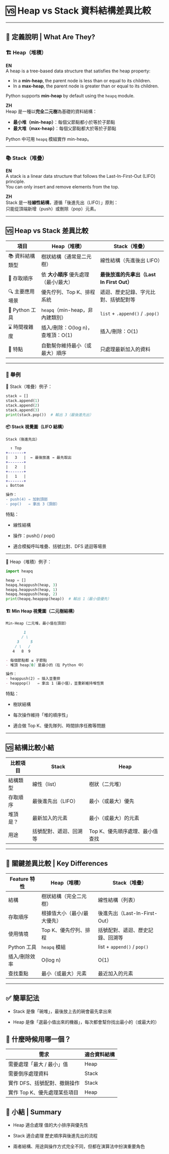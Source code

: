 # 🆚 Heap vs Stack 資料結構差異比較

---

## 📖 定義說明 | What Are They?

### 🏗️ Heap（堆積）

**EN**  
A heap is a tree-based data structure that satisfies the heap property:
- In a **min-heap**, the parent node is less than or equal to its children.
- In a **max-heap**, the parent node is greater than or equal to its children.

Python supports **min-heap** by default using the `heapq` module.

**ZH**  
Heap 是一種以**完全二元樹**為基礎的資料結構：
- **最小堆（min-heap）**：每個父節點都小於等於子節點
- **最大堆（max-heap）**：每個父節點都大於等於子節點

Python 中可用 `heapq` 模組實作 min-heap。

---

### 📚 Stack（堆疊）

**EN**  
A stack is a linear data structure that follows the Last-In-First-Out (LIFO) principle.  
You can only insert and remove elements from the top.

**ZH**  
Stack 是一種**線性結構**，遵循「後進先出（LIFO）」原則：  
只能從頂端新增（push）或刪除（pop）元素。

---

## 🆚 Heap vs Stack 差異比較
| 項目           | **Heap（堆積）**            | **Stack（堆疊）**                   |
| ------------ | ----------------------- | ------------------------------- |
| 📚 資料結構類型    | 樹狀結構（通常是二元樹）            | 線性結構（先進後出 LIFO）                 |
| 🔼 存取順序      | 依 **大小順序** 優先處理（最小/最大）  | **最後放進的先拿出（Last In First Out）** |
| 🔍 主要應用場景    | 優先佇列、Top K、排程系統         | 遞迴、歷史記錄、字元比對、括號配對等              |
| 🔧 Python 工具 | `heapq`（min-heap，非內建類別） | `list` + `.append()` / `.pop()` |
| ⌛ 時間複雜度      | 插入/刪除：O(log n)，查堆頂：O(1) | 插入/刪除：O(1)                      |
| 🧠 特點        | 自動幫你維持最小（或最大）順序         | 只處理最新加入的資料                      |

---

### 🎯 舉例
🔹 Stack（堆疊）例子：
```python
stack = []
stack.append(1)
stack.append(2)
stack.append(3)
print(stack.pop())  # 輸出 3（最後進先出）
```
#### 📦 Stack 視覺圖（LIFO 結構）
```diff
Stack（後進先出）

  ↑ Top
+-------+
|   3   |  ← 最後放進 → 最先取出
+-------+
|   2   |
+-------+
|   1   |
+-------+
↓ Bottom

操作：
- push(4) ⇒ 加到頂部
- pop()   ⇒ 拿出 3（頂部）
```

特點：
- 線性結構

- 操作：push() / pop()

- 適合模擬呼叫堆疊、括號比對、DFS 遞迴等場景

---

🔹 Heap（堆積）例子：
```python
import heapq

heap = []
heapq.heappush(heap, 3)
heapq.heappush(heap, 1)
heapq.heappush(heap, 2)
print(heapq.heappop(heap))  # 輸出 1（最小值優先）
```

#### 🏗️ Min Heap 視覺圖（二元樹結構）
```markdown
Min-Heap（二元堆，最小值在頂部）

        1
       / \
     3     5
    / \   /
   4   8  9

- 每個節點都 ≤ 子節點
- 堆頂 heap[0] 是最小的（在 Python 中）

操作：
- heappush(2) ⇒ 插入並重排
- heappop()   ⇒ 拿出 1（最小值），並重新維持堆性質
```
特點：
- 樹狀結構

- 每次操作維持「堆的順序性」

- 適合做 Top K、優先隊列、時間排序任務等問題

---

## 🆚 結構比較小結
| 比較項目 | Stack       | Heap               |
| ---- | ----------- | ------------------ |
| 結構類型 | 線性（list）    | 樹狀（二元堆）            |
| 存取順序 | 最後進先出（LIFO） | 最小（或最大）優先          |
| 堆頂是？ | 最新加入的元素     | 最小（或最大）的元素         |
| 用途   | 括號配對、遞迴、回溯等 | Top K、優先順序處理、最小值查找 |

---

## 🧠 關鍵差異比較 | Key Differences
| Feature 特性 | Heap（堆積）       | Stack（堆疊）                   |
| ---------- | -------------- | --------------------------- |
| 結構         | 樹狀結構（完全二元樹）    | 線性結構（列表）                    |
| 存取順序       | 根據值大小（最小/最大優先） | 後進先出（Last-In-First-Out）     |
| 使用情境       | Top K、優先佇列、排程  | 括號配對、遞迴、歷史記錄、回溯等            |
| Python 工具  | `heapq` 模組     | list + `append()` / `pop()` |
| 插入/刪除效率    | O(log n)       | O(1)                        |
| 查找重點       | 最小（或最大）元素      | 最近加入的元素                     |

---

## ✅ 簡單記法
- Stack 是像「碗堆」，最後放上去的碗會最先拿出來

- Heap 是像「選最小值出來的機器」，每次都會幫你找出最小的（或最大的）

## 🧠 什麼時候用哪一個？
| 需求                | 適合資料結構 |
| ----------------- | ------ |
| 需要處理「最大 / 最小」值    | Heap   |
| 需要倒序處理資料          | Stack  |
| 實作 DFS、括號配對、撤銷操作  | Stack  |
| 實作 Top K、優先處理某些項目 | Heap   |

## 🏁 小結 | Summary
- Heap 適合處理 值的大小排序與優先性

- Stack 適合處理 歷史順序與後進先出的流程

- 兩者結構、用途與操作方式完全不同，但都在演算法中扮演重要角色

